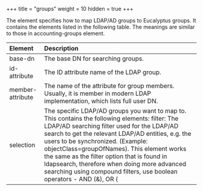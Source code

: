 +++
title = "groups"
weight = 10
hidden = true
+++

The element specifies how to map LDAP/AD groups to Eucalyptus groups. It contains the elements listed in the following table. The meanings are similar to those in accounting-groups element.

| Element | Description | 
|  :---- |  :---- | 
| base-dn | The base DN for searching groups. | 
| id-attribute | The ID attribute name of the LDAP group. | 
| member-attribute | The name of the attribute for group members. Usually, it is member in modern LDAP implementation, which lists full user DN. | 
| selection | The specific LDAP/AD groups you want to map to. This contains the following elements: filter: The LDAP/AD searching filter used for the LDAP/AD search to get the relevant LDAP/AD entities, e.g. the users to be synchronized. (Example: objectClass=groupOfNames). This element works the same as the filter option that is found in ldapsearch, therefore when doing more advanced searching using compound filters, use boolean operators - AND (&), OR (|), and/or NOT (!). (Example: (&(ou=Sales)(objectClass=groupOfNames))select: The LDAP/AD searching filter used for the LDAP/AD search to get the relevant LDAP/AD entities, e.g. the users to be synchronized. (Example: objectClass=groupOfNames)not-select: Explicitly gives the full DN of entities NOT to be synchronized, in case this can not be specified by the search filter. (Example: cn=groupToIgnore,ou=Groups,dc=foo,dc=com) | 


